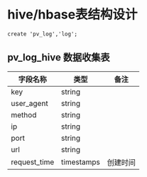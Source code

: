 # hive/hbase表结构设计

```shell
create 'pv_log','log';
```



## pv_log_hive 数据收集表

| 字段名称     | 类型       | 备注     |
| ------------ | ---------- | -------- |
| key          | string     |          |
| user_agent   | string     |          |
| method       | string     |          |
| ip           | string     |          |
| port         | string     |          |
| url          | string     |          |
| request_time | timestamps | 创建时间 |

